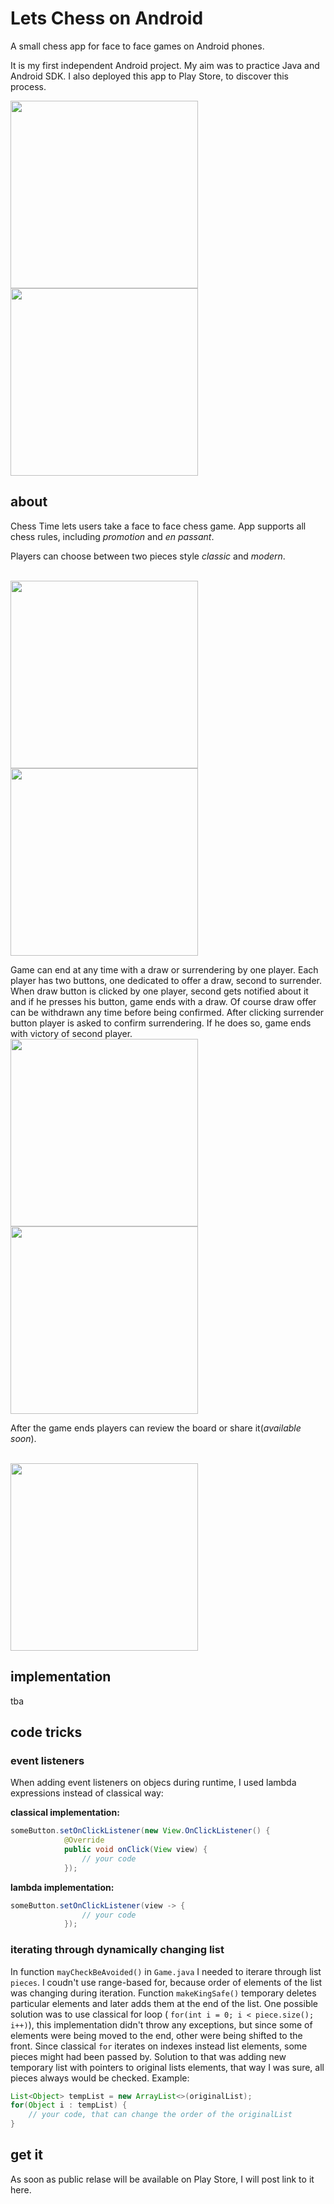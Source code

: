 # Lets Chess on Android


A small chess app for face to face games on Android phones. 

It is my first independent Android project. My aim was to practice Java and Android SDK. I also deployed this app to Play Store, to discover this process. 



<img src="./docs/screenshots/main_menu.png" width="300dp" /> <img src="./docs/screenshots/game_1.png" width="300dp" />



## about


Chess Time lets users take a face to face chess game. App supports all chess rules, including *promotion* and *en passant*.



Players can choose between two pieces style *classic* and *modern*.

<br><img src="./docs/screenshots/classic.png" width="300dp" /> <img src="./docs/screenshots/modern.png" width="300dp" />



Game can end at any time with a draw or surrendering by one player. Each player has two buttons, one dedicated to offer a draw, second to surrender. When draw button is clicked by one player, second gets notified about it and if he presses his button, game ends with a draw. Of course draw offer can be withdrawn any time before being confirmed. After clicking surrender button player is asked to confirm surrendering. If he does so, game ends with victory of second player.
<br><img src="./docs/screenshots/draw_offer.png" width="300dp" /> <img src="./docs/screenshots/surreder.png" width="300dp" />



After the game ends players can review the board or share it(*available soon*).

<br><img src="./docs/screenshots/game_end.png" width="300dp" />


## implementation


tba



## code tricks


### event listeners

When adding event listeners on objecs during runtime, I used lambda expressions instead of classical way:



**classical implementation:**

```java
someButton.setOnClickListener(new View.OnClickListener() {
            @Override
            public void onClick(View view) {
                // your code
            });
```



**lambda implementation:**

```java
someButton.setOnClickListener(view -> {
                // your code
            });
```



### iterating through dynamically changing list

In function `mayCheckBeAvoided()` in `Game.java` I needed to iterare through list `pieces`. I coudn't use range-based for, because order of elements of the list was changing during iteration. Function `makeKingSafe()` temporary deletes particular elements and later adds them at the end of the list. One possible solution was to use classical for loop ( `for(int i = 0; i < piece.size(); i++)`), this implementation didn't throw any exceptions, but since some of elements were being moved to the end, other were being shifted to the front. Since classical `for` iterates on indexes instead list elements, some pieces might had been passed by. Solution to that was adding new temporary list with pointers to original lists elements, that way I was sure, all pieces always would be checked. Example:



```java
List<Object> tempList = new ArrayList<>(originalList);
for(Object i : tempList) {
    // your code, that can change the order of the originalList 
}
```



## get it


As soon as public relase will be available on Play Store, I will post link to it here.
